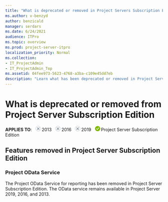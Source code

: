 ```yaml
---
title: "What is deprecated or removed in Project Servers Subscription Edition"
ms.author: v-benzyd
author: benzicald
manager: serdars
ms.date: 6/24/2021
audience: ITPro
ms.topic: overview
ms.prod: project-server-itpro
localization_priority: Normal
ms.collection:
- IT_ProjectAdmin
- IT_ProjectAdmin_Top
ms.assetid: 04fee973-5623-4768-a3ba-c109e45dd7eb
description: "Learn what has been deprecated or removed in Project Servers Subscription Edition."
---
```


# What is deprecated or removed from Project Server Subscription Edition

**APPLIES TO**: ![no](images/no.png)2013 ![no](images/no.png)2016 ![no](images/no.png)2019 ![no](images/yes.png)Project Server Subscription Edition

## Features removed in Project Server Subscription Edition

### Project OData Service

The Project OData Service for reporting has been removed in Project Server Subscription Edition. The OData service remains available in Project Server 2019, 2016, and 2013.
